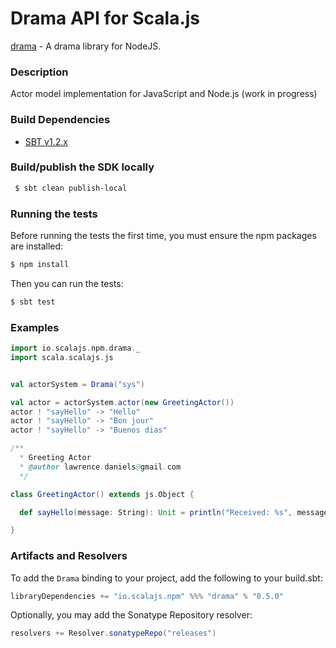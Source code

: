 Drama API for Scala.js
================================
[drama](https://www.npmjs.com/package/drama) - A drama library for NodeJS.

### Description

Actor model implementation for JavaScript and Node.js (work in progress)

### Build Dependencies

* [SBT v1.2.x](http://www.scala-sbt.org/download.html)

### Build/publish the SDK locally

```bash
 $ sbt clean publish-local
```

### Running the tests

Before running the tests the first time, you must ensure the npm packages are installed:

```bash
$ npm install
```

Then you can run the tests:

```bash
$ sbt test
```

### Examples

```scala
import io.scalajs.npm.drama._
import scala.scalajs.js


val actorSystem = Drama("sys")

val actor = actorSystem.actor(new GreetingActor())
actor ! "sayHello" -> "Hello"
actor ! "sayHello" -> "Bon jour"
actor ! "sayHello" -> "Buenos dias"

/**
  * Greeting Actor
  * @author lawrence.daniels@gmail.com
  */

class GreetingActor() extends js.Object {

  def sayHello(message: String): Unit = println("Received: %s", message)

}
```

### Artifacts and Resolvers

To add the `Drama` binding to your project, add the following to your build.sbt:  

```sbt
libraryDependencies += "io.scalajs.npm" %%% "drama" % "0.5.0"
```

Optionally, you may add the Sonatype Repository resolver:

```sbt   
resolvers += Resolver.sonatypeRepo("releases") 
```